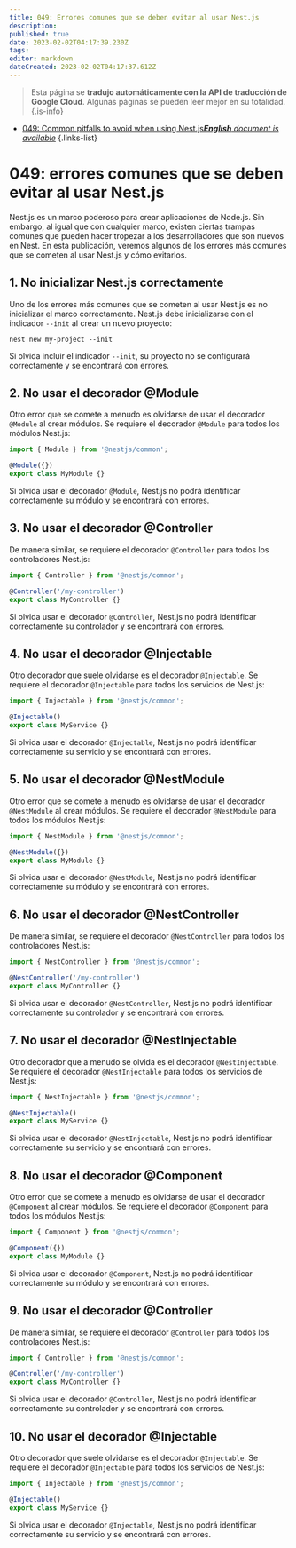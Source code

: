 ```yaml
---
title: 049: Errores comunes que se deben evitar al usar Nest.js
description: 
published: true
date: 2023-02-02T04:17:39.230Z
tags: 
editor: markdown
dateCreated: 2023-02-02T04:17:37.612Z
---
```


> Esta página se **tradujo automáticamente con la API de traducción de Google Cloud**.
Algunas páginas se pueden leer mejor en su totalidad.{.is-info}



- [049: Common pitfalls to avoid when using Nest.js***English** document is available*](/en/Knowledge-base/Nest-js/Learning/049-common-pitfalls-to-avoid-when-using-nest-js)
{.links-list}


# 049: errores comunes que se deben evitar al usar Nest.js

Nest.js es un marco poderoso para crear aplicaciones de Node.js. Sin embargo, al igual que con cualquier marco, existen ciertas trampas comunes que pueden hacer tropezar a los desarrolladores que son nuevos en Nest. En esta publicación, veremos algunos de los errores más comunes que se cometen al usar Nest.js y cómo evitarlos.

## 1. No inicializar Nest.js correctamente

Uno de los errores más comunes que se cometen al usar Nest.js es no inicializar el marco correctamente. Nest.js debe inicializarse con el indicador `--init` al crear un nuevo proyecto:

```
nest new my-project --init
```

Si olvida incluir el indicador `--init`, su proyecto no se configurará correctamente y se encontrará con errores.

## 2. No usar el decorador @Module

Otro error que se comete a menudo es olvidarse de usar el decorador `@Module` al crear módulos. Se requiere el decorador `@Module` para todos los módulos Nest.js:

```javascript
import { Module } from '@nestjs/common';

@Module({})
export class MyModule {}
```

Si olvida usar el decorador `@Module`, Nest.js no podrá identificar correctamente su módulo y se encontrará con errores.

## 3. No usar el decorador @Controller

De manera similar, se requiere el decorador `@Controller` para todos los controladores Nest.js:

```javascript
import { Controller } from '@nestjs/common';

@Controller('/my-controller')
export class MyController {}
```

Si olvida usar el decorador `@Controller`, Nest.js no podrá identificar correctamente su controlador y se encontrará con errores.

## 4. No usar el decorador @Injectable

Otro decorador que suele olvidarse es el decorador `@Injectable`. Se requiere el decorador `@Injectable` para todos los servicios de Nest.js:

```javascript
import { Injectable } from '@nestjs/common';

@Injectable()
export class MyService {}
```

Si olvida usar el decorador `@Injectable`, Nest.js no podrá identificar correctamente su servicio y se encontrará con errores.

## 5. No usar el decorador @NestModule

Otro error que se comete a menudo es olvidarse de usar el decorador `@NestModule` al crear módulos. Se requiere el decorador `@NestModule` para todos los módulos Nest.js:

```javascript
import { NestModule } from '@nestjs/common';

@NestModule({})
export class MyModule {}
```

Si olvida usar el decorador `@NestModule`, Nest.js no podrá identificar correctamente su módulo y se encontrará con errores.

## 6. No usar el decorador @NestController

De manera similar, se requiere el decorador `@NestController` para todos los controladores Nest.js:

```javascript
import { NestController } from '@nestjs/common';

@NestController('/my-controller')
export class MyController {}
```

Si olvida usar el decorador `@NestController`, Nest.js no podrá identificar correctamente su controlador y se encontrará con errores.

## 7. No usar el decorador @NestInjectable

Otro decorador que a menudo se olvida es el decorador `@NestInjectable`. Se requiere el decorador `@NestInjectable` para todos los servicios de Nest.js:

```javascript
import { NestInjectable } from '@nestjs/common';

@NestInjectable()
export class MyService {}
```

Si olvida usar el decorador `@NestInjectable`, Nest.js no podrá identificar correctamente su servicio y se encontrará con errores.

## 8. No usar el decorador @Component

Otro error que se comete a menudo es olvidarse de usar el decorador `@Component` al crear módulos. Se requiere el decorador `@Component` para todos los módulos Nest.js:

```javascript
import { Component } from '@nestjs/common';

@Component({})
export class MyModule {}
```

Si olvida usar el decorador `@Component`, Nest.js no podrá identificar correctamente su módulo y se encontrará con errores.

## 9. No usar el decorador @Controller

De manera similar, se requiere el decorador `@Controller` para todos los controladores Nest.js:

```javascript
import { Controller } from '@nestjs/common';

@Controller('/my-controller')
export class MyController {}
```

Si olvida usar el decorador `@Controller`, Nest.js no podrá identificar correctamente su controlador y se encontrará con errores.

## 10. No usar el decorador @Injectable

Otro decorador que suele olvidarse es el decorador `@Injectable`. Se requiere el decorador `@Injectable` para todos los servicios de Nest.js:

```javascript
import { Injectable } from '@nestjs/common';

@Injectable()
export class MyService {}
```

Si olvida usar el decorador `@Injectable`, Nest.js no podrá identificar correctamente su servicio y se encontrará con errores.